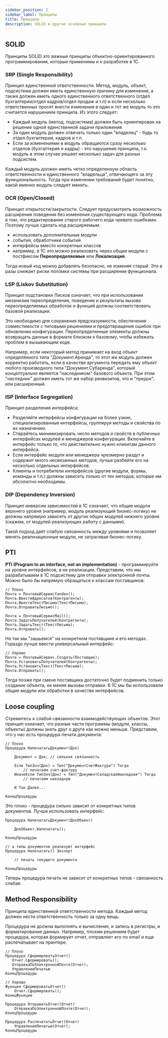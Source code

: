 ```yaml
---
sidebar_position: 2
sidebar_label: Принципы
title: Принципы
description: SOLID и другие основные принципы
---
```

## SOLID

Принципы SOLID это важные принципы объектно-ориентированного программирования, которые применимы и к разработке в 1С.

### SRP (Single Responsibility)
Принцип единственной ответственности. Метод, модуль, объект, подсистема должен иметь единственную причину для изменения, а также должен иметь одного единственного ответственного (отдел бухгалтерии/отдел кадров/отдел продаж и т.п) и если несколько ответственных просят внести изменения в один и тот же модуль то это считается нарушением принципа. Из этого следует:

- Каждый модуль (метод, подсистема) должен быть ориентирован на решение одной единственной задачи приложения
- За один модуль должен отвечать только один "владелец" - будь то отдел бухгалтерии, кадров и т.п.
- Если за изменениями в модуль обращаются сразу несколько отделов (бухгалтерия и кадры) - это нарушение принципа, т.к. модуль в этом случае решает несколько задач для разных подсистем.

Каждый модуль должен иметь четко определенную область ответственности и единственного "владельца", отвечающего за эту функциональность. Тогда при изменении требований будет понятно, какой именно модуль следует менять.

### OCR (Open/Closed)
Принцип открытости/закрытости. Следует предусмотреть возможность расширения поведения без изменения существующего кода.
Проблема в том, что редактирование старого рабочего кода чревато ошибками. Поэтому лучше сделать код расширяемым:

- использовать дополнительные модули
- события, обработчики событий
- интерфейсы вместо конкретных классов
- например, в 1С это можно реализовать через общие модули с постфиксом **Переопределяемые** или **Локализация**.

Тогда новый код можно добавлять безопасно, не изменяя старый. Это в разы снижает риски поломки системы при расширении функционала.

### LSP (Liskov Substitution)

Принцип подстановки Лисков означает, что при использовании механизма переопределения, поведение и результаты вызова переопределяемых обработок и функций должны соответствовать базовой реализации.

 Это необходимо для сохранения предсказуемости, обеспечения совместимости с типовыми решениями и предотвращения ошибок при обновлении конфигурации. Переопределенные элементы должны возвращать данные в формате близком к базовому, чтобы избежать проблем в вызывающем коде.

 Например, если некоторый метод принимает на вход объект определённого типа "Документ.Аренда", то этот же модуль должен корректно работать, если в качестве аргумента передать ему объект любого производного типа "Документ.Субаренда", который концептуально является "наследником" базового объекта. При этом "наследник" должен иметь тот же набор реквизитов, что и "предок", или расширенный.

### ISP (Interface Segregation)

Принцип разделения интерфейса: 
- Разделяйте интерфейсы конфигурации на более узкие, специализированные интерфейсы, группируя методы и свойства по их назначению.
- Старайтесь минимизировать число методов и свойств в публичных интерфейсах модулей и менеджеров конфигурации. Включайте в интерфейс только то, что действительно нужно клиентам данного интерфейса.
- Если интерфейс модуля или менеджера чрезмерно раздут и содержит много несвязанных методов, лучше разбейте его на несколько отдельных интерфейсов.
- Клиенты и потребители интерфейсов (другие модули, формы, команды и т.п.) должны зависеть только от тех методов, которые им абсолютно необходимы.

### DIP (Dependency Inversion)

Принцип инверсии зависимостей в 1С означает, что общие модули верхнего уровня (например, модуль реализующий бизнес-логику) не должны напрямую зависеть от других общих модулей нижнего уровня (скажем, от модулей реализующих работу с данными). 

Такой подход даёт слабую связанность между уровнями и позволяет менять реализационные модули, не затрагивая бизнес-логику. 
## PTI
**PTI (Program to an interface, not an implementation)** - программируйте на уровне интерфейсов, а не реализации. Представим, что мы разрабатываем в 1С подсистему для отправки электронной почты.
Можно было бы напрямую обращаться к классам поставщиков:
    
```
// Плохо
Почта = ПочтовыйСервисYandex();
Почта.ВвестиАдресатов(Контрагенты);  
Почта.ВвестиТекстПисьма(ТекстПисьма);
Почта.ОтправитьПисьмо();

Почта = ПочтовыйСервисMail();
Почта.ЗадатьПолучателей(Контрагенты);
Почта.ЗадатьТекст(ТекстПисьма);  
Почта.Отправить();
```
Но так мы "зашьемся" на конкретном поставщике и его методах. Гораздо лучше ввести универсальный интерфейс:
```    
// Хорошо
Почта = ПочтовыйСервис.Создать(Поставщик);
Почта.УстановитьПолучателей(Контрагенты);
Почта.УстановитьТекст(ТекстПисьма);  
Почта.Отправить();
```
Тогда позже при смене поставщика достаточно будет подменить только создание объекта, не меняя вызовы отправки. В 1С мы бы использовали общие модули или обработки в качестве интерфейсов.

## Loose coupling
Стремитесь к слабой связанности взаимодействующих объектов. Этот принцип означает, что разные части программы (модули, классы, объекты) должны знать друг о друге как можно меньше.
Представим, что у нас есть процедура печати документа:
```    
// Плохо
Процедура НапечататьДокумент(Док)

    Документ = Док; // сильная связанность

    Если ТипЗнч(Док) = Тип("ДокументСчетФактура") Тогда
        // печатаем счет-фактуру
    ИначеЕсли ТипЗнч(Док) = Тип("ДокументСкладскаяНакладная") Тогда
        // печатаем накладную
    
    И Так Далее...

КонецПроцедуры
```
Это плохо - процедура сильно зависит от конкретных типов документов. Лучше использовать интерфейс:
```
Процедура НапечататьДокумент(ДокОбъект)
  
    ДокОбъект.Напечатать();
  
КонецПроцедуры

// а типы документов реализуют интерфейс
Процедура Напечатать() Экспорт

    // печать текущего документа

КонецПроцедуры
```
Теперь процедура печати не зависит от конкретных типов - связанность слабая.

## Method Responsibility
Принципа единственной ответственности метода. Каждый метод должен нести ответственность только за одну вещь.

Процедура не должна выполнять и вычисления, и запись в регистры, и форматирование данных. Например, плохим решением будет процедура, которая формирует отчет, отправляет его по email и еще распечатывает на принтере.
```
// Плохо
Процедура СформироватьОтчет() 
   Отчет.Сформировать();  
   ОтправкаПоЭлектроннойПочте(Отчет);  
   УправлениеПечатью
КонецПроцедуры
        
// Хорошо
Функция СформироватьОтчет()  
    Отчет.Сформировать();
КонецФункции

Процедура ОтправитьОтчет(Отчет) 
    ОтправкаПоЭлектроннойПочте(Отчет);
КонецПроцедуры 

Процедура РаспечататьОтчет(Отчет)
    УправлениеПечатью(Отчет);  
КонецПроцедуры
```
